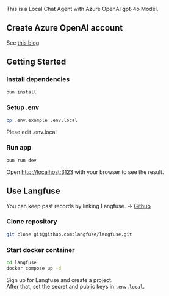 This is a Local Chat Agent with Azure OpenAI gpt-4o Model.

## Create Azure OpenAI account

See [this blog](https://qiita.com/kaiparu/items/7e7cbe53b89b24b2d36c)

## Getting Started

### Install dependencies

```bash
bun install
```

### Setup .env

```bash
cp .env.example .env.local
```

Plese edit .env.local

### Run app

```bash
bun run dev
```

Open [http://localhost:3123](http://localhost:3123) with your browser to see the result.

## Use Langfuse

You can keep past records by linking Langfuse. -> [Github](https://github.com/langfuse/langfuse)

### Clone repository

```bash
git clone git@github.com:langfuse/langfuse.git
```

### Start docker container

```bash
cd langfuse
docker compose up -d
```

Sign up for Langfuse and create a project.\
After that, set the secret and public keys in `.env.local`.

